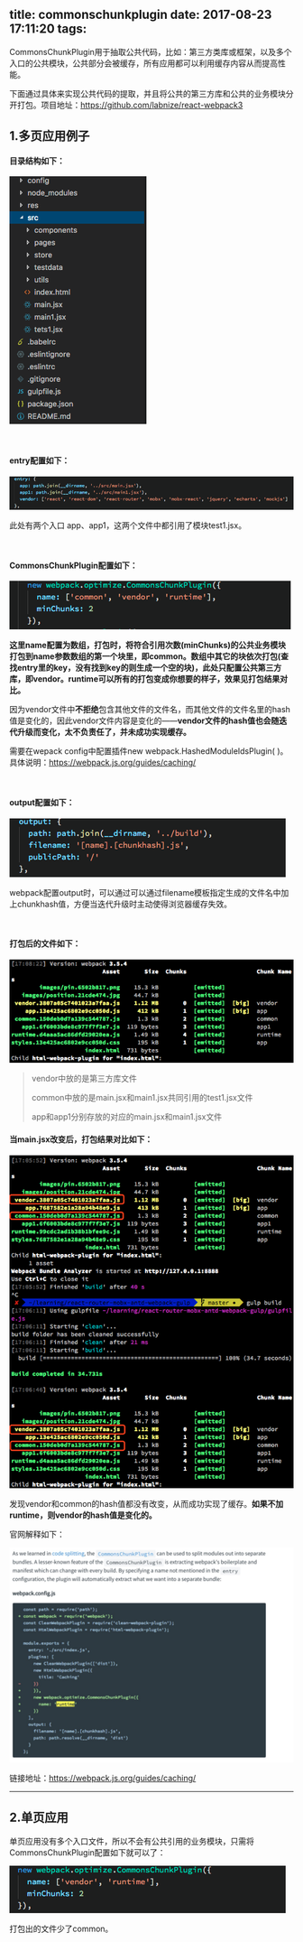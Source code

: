 title: commonschunkplugin
date: 2017-08-23 17:11:20
tags:
---

CommonsChunkPlugin用于抽取公共代码，比如：第三方类库或框架，以及多个入口的公共模块，公共部分会被缓存，所有应用都可以利用缓存内容从而提高性能。

下面通过具体来实现公共代码的提取，并且将公共的第三方库和公共的业务模块分开打包。项目地址：https://github.com/labnize/react-webpack3

## 1.多页应用例子

#### 目录结构如下：

![comchunkplugin1](/img/comchunkplugin1.png)

​          



#### entry配置如下：

![comchunkplugin2](/img/comchunkplugin2.png)

此处有两个入口 app、app1，这两个文件中都引用了模块test1.jsx。

​          

#### CommonsChunkPlugin配置如下：

![comchunkplugin3](/img/comchunkplugin3.png)

**这里name配置为数组，打包时，将符合引用次数(minChunks)的公共业务模块打包到name参数数组的第一个块里，即common。数组中其它的块依次打包(查找entry里的key，没有找到key的则生成一个空的块)，此处只配置公共第三方库，即vendor。runtime可以所有的打包变成你想要的样子，效果见打包结果对比。**

 因为vendor文件中**不拒绝**包含其他文件的文件名，而其他文件的文件名里的hash值是变化的，因此vendor文件内容是变化的——**vendor文件的hash值也会随迭代升级而变化，太不负责任了，并未成功实现缓存。**

需要在wepack config中配置插件new webpack.HashedModuleIdsPlugin( )。具体说明：https://webpack.js.org/guides/caching/         

​          



#### output配置如下：

![comchunkplugin5](/img/comchunkplugin6.png)

webpack配置output时，可以通过可以通过filename模板指定生成的文件名中加上chunkhash值，方便当迭代升级时主动使得浏览器缓存失效。

​          



#### 打包后的文件如下：

![comchunkplugin4](/img/comchunkplugin4.png)

> vendor中放的是第三方库文件
>
> common中放的是main.jsx和main1.jsx共同引用的test1.jsx文件
>
> app和app1分别存放的对应的main.jsx和main1.jsx文件

#### 当main.jsx改变后，打包结果对比如下：

![comchunkplugin5](/img/comchunkplugin5.png)

发现vendor和common的hash值都没有改变，从而成功实现了缓存。**如果不加runtime，则vendor的hash值是变化的。**

官网解释如下：

![comchunkplugin8](/img/comchunkplugin8.png)

链接地址：https://webpack.js.org/guides/caching/

___

## 2.单页应用

单页应用没有多个入口文件，所以不会有公共引用的业务模块，只需将CommonsChunkPlugin配置如下就可以了：

![comchunkplugin7](/img/comchunkplugin7.png)

打包出的文件少了common。